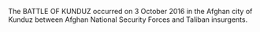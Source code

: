 The BATTLE OF KUNDUZ occurred on 3 October 2016 in the Afghan city of Kunduz between Afghan National Security Forces and Taliban insurgents.
